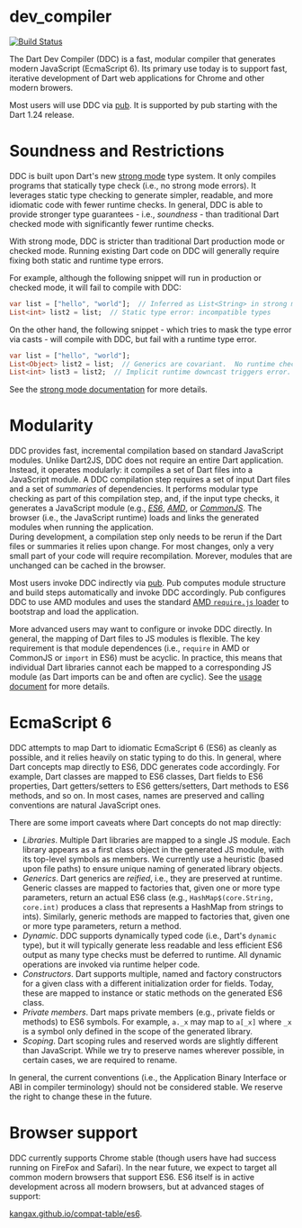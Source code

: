 dev_compiler
============

[![Build Status](https://travis-ci.org/dart-lang/sdk.svg?branch=master)](https://travis-ci.org/dart-lang/sdk)

The Dart Dev Compiler (DDC) is a fast, modular compiler that generates modern JavaScript (EcmaScript 6).  Its primary use today is to support fast, iterative development of Dart web applications for Chrome and other modern browers.

Most users will use DDC via [pub](https://webdev.dartlang.org/tools/pub/pub-serve).  It is supported by pub starting with the Dart 1.24 release.

# Soundness and Restrictions

DDC is built upon Dart's new [strong mode](STRONG_MODE.md) type system.  It only compiles programs that statically type check (i.e., no strong mode errors).  It leverages static type checking to generate simpler, readable, and more idiomatic code with fewer runtime checks.  In general, DDC is able to provide stronger type guarantees - i.e., *soundness* - than traditional Dart checked mode with significantly fewer runtime checks.

With strong mode, DDC is stricter than traditional Dart production mode or checked mode.  Running existing Dart code on DDC will generally require fixing both static and runtime type errors.  

For example, although the following snippet will run in production or checked mode, it will fail to compile with DDC:

```dart
var list = ["hello", "world"];  // Inferred as List<String> in strong mode
List<int> list2 = list;  // Static type error: incompatible types
```

On the other hand, the following snippet - which tries to mask the type error via casts - will compile with DDC, but fail with a runtime type error.

```dart
var list = ["hello", "world"];
List<Object> list2 = list;  // Generics are covariant.  No runtime check required.
List<int> list3 = list2;  // Implicit runtime downcast triggers error.
```  

See the [strong mode documentation](STRONG_MODE.md) for more details.

# Modularity

DDC provides fast, incremental compilation based on standard JavaScript modules.  Unlike Dart2JS, DDC does not require an entire Dart application.  Instead, it operates modularly: it compiles a set of Dart files into a JavaScript module.  A DDC compilation step requires a set of input Dart files and a set of *summaries* of dependencies.  It performs modular type checking as part of this compilation step, and, if the input type checks, it generates a JavaScript module (e.g., [*ES6*](https://developer.mozilla.org/en-US/docs/Web/JavaScript/Reference/Statements/import), [*AMD*](https://github.com/amdjs/amdjs-api/blob/master/AMD.md), or [*CommonJS*](https://nodejs.org/docs/latest/api/modules.html).  The browser (i.e., the JavaScript runtime) loads and links the generated modules when running the application.  
During development, a compilation step only needs to be rerun if the Dart files or summaries it relies upon change.  For most changes, only a very small part of your code will require recompilation.  Morever, modules that are unchanged can be cached in the browser.

Most users invoke DDC indirectly via [pub](https://webdev.dartlang.org/tools/pub/pub-serve).  Pub computes module structure and build steps automatically and invoke DDC accordingly.  Pub configures DDC to use AMD modules and uses the standard [AMD `require.js` loader](http://requirejs.org/) to bootstrap and load the application.

More advanced users may want to configure or invoke DDC directly.  In general, the mapping of Dart files to JS modules is flexible.  The key requirement is that module dependences (i.e., `require` in AMD or CommonJS or `import` in ES6) must be acyclic.  In practice, this means that individual Dart libraries cannot each be mapped to a corresponding JS module (as Dart imports can be and often are cyclic).  See the [usage document](USAGE.md) for more details.

# EcmaScript 6

DDC attempts to map Dart to idiomatic EcmaScript 6 (ES6) as cleanly as possible, and it relies heavily on static typing to do this.  In general, where Dart concepts map directly to ES6, DDC generates code accordingly.  For example, Dart classes are mapped to ES6 classes, Dart fields to ES6 properties, Dart getters/setters to ES6 getters/setters, Dart methods to ES6 methods, and so on.  In most cases, names are preserved and calling conventions are natural JavaScript ones.

There are some import caveats where Dart concepts do not map directly:

- *Libraries*.  Multiple Dart libraries are mapped to a single JS module.  Each library appears as a first class object in the generated JS module, with its top-level symbols as members.  We currently use a heuristic (based upon file paths) to ensure unique naming of generated library objects.
- *Generics*.  Dart generics are *reified*, i.e., they are preserved at runtime.  Generic classes are mapped to factories that, given one or more type parameters, return an actual ES6 class (e.g., `HashMap$(core.String, core.int)` produces a class that represents a HashMap from strings to ints).  Similarly, generic methods are mapped to factories that, given one or more type parameters, return a method.  
- *Dynamic*.  DDC supports dynamically typed code (i.e., Dart's `dynamic` type), but it will typically generate less readable and less efficient ES6 output as many type checks must be deferred to runtime.  All dynamic operations are invoked via runtime helper code.
- *Constructors*.  Dart supports multiple, named and factory constructors for a given class with a different initialization order for fields.  Today, these are mapped to instance or static methods on the generated ES6 class.
- *Private members*.  Dart maps private members (e.g., private fields or methods) to ES6 symbols.  For example, `a._x` may map to `a[_x]` where `_x` is a symbol only defined in the scope of the generated library.
- *Scoping*.  Dart scoping rules and reserved words are slightly different than JavaScript.  While we try to preserve names wherever possible, in certain cases, we are required to rename.

In general, the current conventions (i.e., the Application Binary Interface or ABI in compiler terminology) should not be considered stable.  We reserve the right to change these in the future.

# Browser support

DDC currently supports Chrome stable (though users have had success running on FireFox and Safari).  In the near future, we expect to target all common modern browsers that support ES6.  ES6 itself is in active development across all modern browsers, but at advanced stages of support:

[kangax.github.io/compat-table/es6](https://kangax.github.io/compat-table/es6/).
